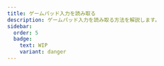 ```yaml
---
title: ゲームパッド入力を読み取る
description: ゲームパッド入力を読み取る方法を解説します。
sidebar:
  order: 5
  badge:
    text: WIP
    variant: danger
---
```


